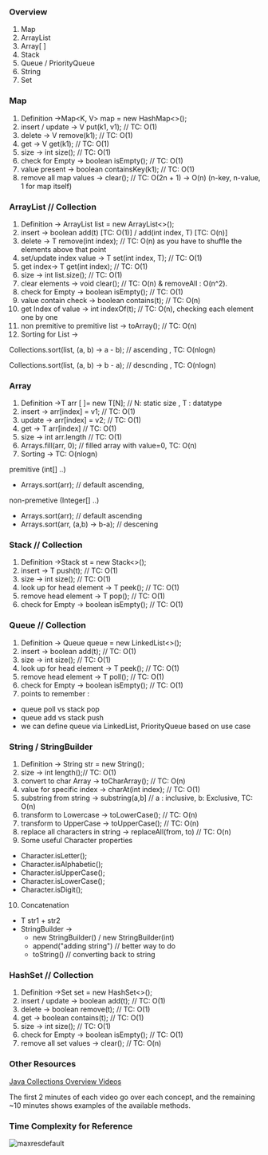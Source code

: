 ### Overview
1. Map 
2. ArrayList 
3. Array[ ] 
4. Stack 
5. Queue / PriorityQueue 
6. String 
7. Set

### Map
1. Definition ->Map<K, V> map = new HashMap<>();
2. insert / update -> V put(k1, v1); // TC: O(1)
3. delete -> V remove(k1); // TC: O(1)
4. get -> V get(k1); // TC: O(1)
5. size -> int size(); // TC: O(1)
6. check for Empty -> boolean isEmpty(); // TC: O(1)
7. value present -> boolean containsKey(k1); // TC: O(1)
8. remove all map values -> clear(); // TC: O(2n + 1) -> O(n) (n-key, n-value, 1 for map itself)

### ArrayList // Collection
1. Definition -> ArrayList list = new ArrayList<>();
2. insert -> boolean add(t) [TC: O(1)] / add(int index, T) [TC: O(n)]
3. delete -> T remove(int index); // TC: O(n) as you have to shuffle the elements above that point
4. set/update index value -> T set(int index, T); // TC: O(1)
5. get index-> T get(int index); // TC: O(1)
6. size -> int list.size(); // TC: O(1)
7. clear elements -> void clear(); // TC: O(n) & removeAll : O(n^2).
8. check for Empty -> boolean isEmpty(); // TC: O(1)
9. value contain check -> boolean contains(t); // TC: O(n)
10. get Index of value -> int indexOf(t); // TC: O(n), checking each element one by one
11. non premitive to premitive list -> toArray(); // TC: O(n)
12. Sorting for List ->

Collections.sort(list, (a, b) -> a - b); // ascending , TC: O(nlogn)

Collections.sort(list, (a, b) -> b - a); // descnding , TC: O(nlogn)

### Array
1. Definition ->T arr [ ]= new T[N]; // N: static size , T : datatype
2. insert -> arr[index] = v1; // TC: O(1)
3. update -> arr[index] = v2; // TC: O(1)
4. get -> T arr[index] // TC: O(1)
5. size -> int arr.length // TC: O(1)
6. Arrays.fill(arr, 0); // filled array with value=0, TC: O(n)
7. Sorting -> TC: O(nlogn)

premitive (int[] ..)
- Arrays.sort(arr); // default ascending,

non-premetive (Integer[] ..)
- Arrays.sort(arr); // default ascending
- Arrays.sort(arr, (a,b) -> b-a); // descening


### Stack // Collection
1. Definition ->Stack st = new Stack<>();
2. insert -> T push(t); // TC: O(1)
3. size -> int size(); // TC: O(1)
4. look up for head element -> T peek(); // TC: O(1)
5. remove head element -> T pop(); // TC: O(1)
6. check for Empty -> boolean isEmpty(); // TC: O(1)

### Queue // Collection
1. Definition -> Queue queue = new LinkedList<>();
2. insert -> boolean add(t); // TC: O(1)
3. size -> int size(); // TC: O(1)
4. look up for head element -> T peek(); // TC: O(1)
5. remove head element -> T poll(); // TC: O(1)
6. check for Empty -> boolean isEmpty(); // TC: O(1)
7. points to remember :

- queue poll vs stack pop
- queue add vs stack push
- we can define queue via LinkedList, PriorityQueue based on use case


### String / StringBuilder
1. Definition -> String str = new String();
2. size -> int length();// TC: O(1)
3. convert to char Array -> toCharArray(); // TC: O(n)
4. value for specific index -> charAt(int index); // TC: O(1)
5. substring from string -> substring(a,b] // a : inclusive, b: Exclusive, TC: O(n)
6. transform to Lowercase -> toLowerCase(); // TC: O(n)
7. transform to UpperCase -> toUpperCase(); // TC: O(n)
8. replace all characters in string -> replaceAll(from, to) // TC: O(n)
9. Some useful Character properties

- Character.isLetter();
- Character.isAlphabetic();
- Character.isUpperCase();
- Character.isLowerCase();
- Character.isDigit();

10. Concatenation
- T str1 + str2
- StringBuilder ->
  - new StringBuilder() / new StringBuilder(int)
  - append("adding string") // better way to do
  - toString() // converting back to string


### HashSet // Collection
1. Definition ->Set set = new HashSet<>();
2. insert / update -> boolean add(t); // TC: O(1)
3. delete -> boolean remove(t); // TC: O(1)
4. get -> boolean contains(t); // TC: O(1)
5. size -> int size(); // TC: O(1)
6. check for Empty -> boolean isEmpty(); // TC: O(1)
7. remove all set values -> clear(); // TC: O(n)

### Other Resources

[Java Collections Overview Videos](https://www.youtube.com/watch?v=oMVRE-U6TTc&list=PLL8woMHwr36HmQfxqqqxns5GexTNmxFqK&ab_channel=JakobJenkov)

The first 2 minutes of each video go over each concept, and the remaining ~10 minutes shows examples of the available methods.

### Time Complexity for Reference

![maxresdefault](https://user-images.githubusercontent.com/74833839/181677126-9b36d162-52e3-4159-b26f-87c161fe1f2f.jpg)


